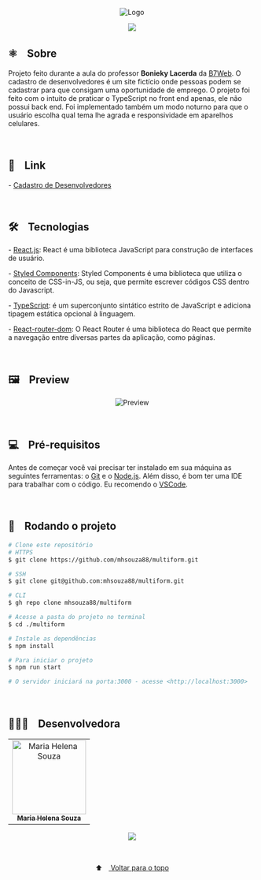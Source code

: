 <p align="center">
  <img src="https://user-images.githubusercontent.com/88038506/151674680-5157ef7e-2806-4265-8f04-4dd59cd87ae7.png" alt="Logo" id="top">
  </p>

<p align="center">
  <a href="https://github.com/mhsouza88/multiform/blob/main/LICENSE" target="_blank"><img src="https://img.shields.io/static/v1?label=License&message=MIT&color=informational"></a>
 </p>
 
 
 <h2> ⚛️ﾠSobre</h2>
 <p>Projeto feito durante a aula do professor <b>Bonieky Lacerda</b> da <a href="https://b7web.com.br/" target="_blank">B7Web</a>. O cadastro de desenvolvedores é um site fictício onde pessoas podem se cadastrar para que consigam uma oportunidade de emprego. O projeto foi feito com o intuito de praticar o TypeScript no front end apenas, ele não possui back end. Foi implementado também um modo noturno para que o usuário escolha qual tema lhe agrada e responsividade em aparelhos celulares.
</p><br/>
 
 <h2> 🔗ﾠLink</h2>
 <p>- <a href="http://multiform.mhsouza88.com/" target="_blank">Cadastro de Desenvolvedores</a></p><br/>


<h2> 🛠️ﾠTecnologias</h2>
<p> - <a href="https://pt-br.reactjs.org/" target="_blank">React.js</a>: React é uma biblioteca JavaScript para construção de interfaces de usuário.</p>
<p> - <a href="https://styled-components.com/docs" target="_blank">Styled Components</a>: Styled Components é uma biblioteca que utiliza o conceito de CSS-in-JS, ou seja, que permite escrever códigos CSS dentro do Javascript.</p>
<p> - <a href="https://www.typescriptlang.org/" target="_blank">TypeScript</a>: é um superconjunto sintático estrito de JavaScript e adiciona tipagem estática opcional à linguagem.</p>
<p> - <a href="https://v5.reactrouter.com/web/guides/quick-start" target="_blank">React-router-dom</a>: O React Router é uma biblioteca do React que permite a navegação entre diversas partes da aplicação, como páginas.</p><br/>


<h2> 🖼️ﾠPreview</h2>
<p align="center">
  <img src="https://user-images.githubusercontent.com/88038506/151675063-2ec38aac-cebb-447e-b066-366a14544ca6.gif" alt="Preview">
  </p>
<br/>
  
  
 
<h2> 💻ﾠPré-requisitos </h2>

<p>Antes de começar você vai precisar ter instalado em sua máquina as seguintes ferramentas: o <a href="https://git-scm.com" target="_blank">Git</a> e o <a href="https://nodejs.org/en/" target="_blank">Node.js</a>.
Além disso, é bom ter uma IDE para trabalhar com o código. Eu recomendo o <a href="https://code.visualstudio.com" target="_blank">VSCode</a>.</p><br/>

<h2> 🚀ﾠRodando o projeto </h2>

```bash
# Clone este repositório
# HTTPS
$ git clone https://github.com/mhsouza88/multiform.git

# SSH
$ git clone git@github.com:mhsouza88/multiform.git

# CLI
$ gh repo clone mhsouza88/multiform

# Acesse a pasta do projeto no terminal
$ cd ./multiform

# Instale as dependências
$ npm install

# Para iniciar o projeto
$ npm run start

# O servidor iniciará na porta:3000 - acesse <http://localhost:3000>
```
  <p></p><br/>
 
  <h2> 👩🏻‍💻ﾠDesenvolvedora</h2>
<table align="center">
  <tr>
    <td align="center"><a href="https://github.com/mhsouza88" target="_blank">
      <img src="https://avatars.githubusercontent.com/u/88038506?v=4" width="150px" alt="Maria Helena Souza"/>
      <br />
      <sub><b>Maria Helena Souza</b></sub>
      <br />
    </td>
  </table>
  
  <p align="center">
    <a href="https://www.linkedin.com/in/mhsouza88/" target="_blank"><img src="https://img.shields.io/badge/-LinkedIn-informational?style=for-the-badge&logo=LinkedIn&logoColor=white&color=informational"></a>
  </p><br/>
  
<p align="center">
  ⬆ﾠ<a href="#top"> Voltar para o topo</a>
  </p>
